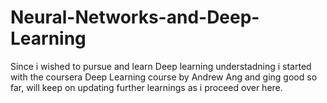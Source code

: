 # Neural-Networks-and-Deep-Learning
Since i wished to pursue and learn Deep learning understadning i started with the coursera Deep Learning course by Andrew Ang and ging good so far, will keep on updating further learnings as i proceed over here.
